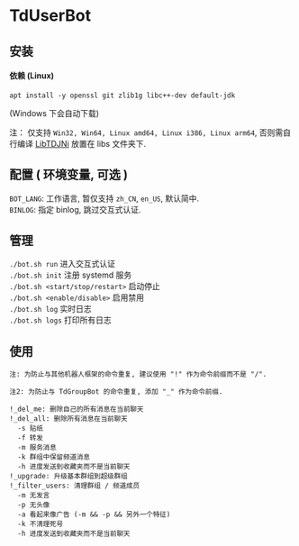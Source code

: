 # TdUserBot

## 安装

#### 依赖 (Linux)

```shell script
apt install -y openssl git zlib1g libc++-dev default-jdk
```

(Windows 下会自动下载)

注： 仅支持 `Win32, Win64, Linux amd64, Linux i386, Linux arm64`, 否则需自行编译 [LibTDJNi](https://github.com/TdBotProject/LibTDJni) 放置在 libs 文件夹下.

## 配置 ( 环境变量, 可选 )

`BOT_LANG`: 工作语言, 暂仅支持 `zh_CN`, `en_US`, 默认简中.  
`BINLOG`: 指定 binlog, 跳过交互式认证.

## 管理

`./bot.sh run` 进入交互式认证  
`./bot.sh init` 注册 systemd 服务  
`./bot.sh <start/stop/restart>` 启动停止  
`./bot.sh <enable/disable>` 启用禁用  
`./bot.sh log` 实时日志  
`./bot.sh logs` 打印所有日志

## 使用

`注: 为防止与其他机器人框架的命令重复, 建议使用 "!" 作为命令前缀而不是 "/".`

`注2: 为防止与 TdGroupBot 的命令重复, 添加 "_" 作为命令前缀.`

```
!_del_me: 删除自己的所有消息在当前聊天
!_del_all: 删除所有消息在当前聊天
  -s 贴纸
  -f 转发
  -m 服务消息
  -k 群组中保留频道消息
  -h 进度发送到收藏夹而不是当前聊天
!_upgrade: 升级基本群组到超级群组
!_filter_users: 清理群组 / 频道成员
  -m 无发言
  -p 无头像
  -a 看起来像广告 (-m && -p && 另外一个特征)
  -k 不清理死号
  -h 进度发送到收藏夹而不是当前聊天
```